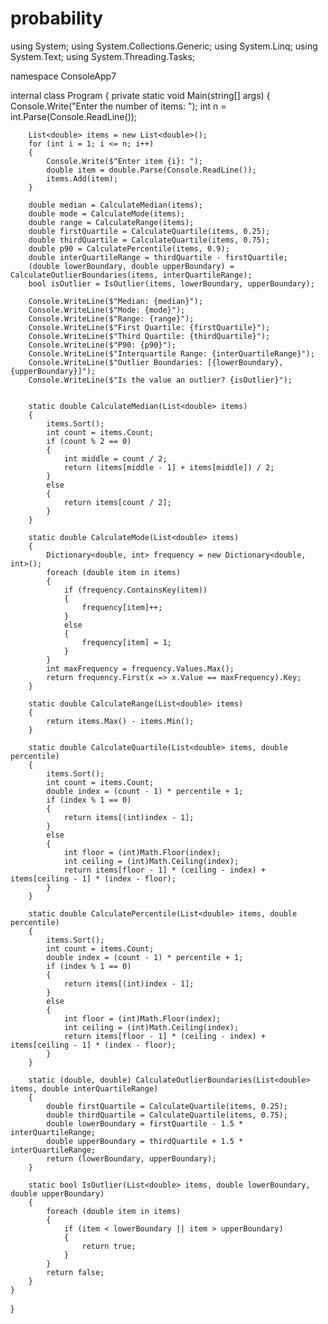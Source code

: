 # probability
using System;
using System.Collections.Generic;
using System.Linq;
using System.Text;
using System.Threading.Tasks;

namespace ConsoleApp7


internal class Program
{
    private static void Main(string[] args)
    {
        Console.Write("Enter the number of items: ");
        int n = int.Parse(Console.ReadLine());

        List<double> items = new List<double>();
        for (int i = 1; i <= n; i++)
        {
            Console.Write($"Enter item {i}: ");
            double item = double.Parse(Console.ReadLine());
            items.Add(item);
        }

        double median = CalculateMedian(items);
        double mode = CalculateMode(items);
        double range = CalculateRange(items);
        double firstQuartile = CalculateQuartile(items, 0.25);
        double thirdQuartile = CalculateQuartile(items, 0.75);
        double p90 = CalculatePercentile(items, 0.9);
        double interQuartileRange = thirdQuartile - firstQuartile;
        (double lowerBoundary, double upperBoundary) = CalculateOutlierBoundaries(items, interQuartileRange);
        bool isOutlier = IsOutlier(items, lowerBoundary, upperBoundary);

        Console.WriteLine($"Median: {median}");
        Console.WriteLine($"Mode: {mode}");
        Console.WriteLine($"Range: {range}");
        Console.WriteLine($"First Quartile: {firstQuartile}");
        Console.WriteLine($"Third Quartile: {thirdQuartile}");
        Console.WriteLine($"P90: {p90}");
        Console.WriteLine($"Interquartile Range: {interQuartileRange}");
        Console.WriteLine($"Outlier Boundaries: [{lowerBoundary}, {upperBoundary}]");
        Console.WriteLine($"Is the value an outlier? {isOutlier}");


        static double CalculateMedian(List<double> items)
        {
            items.Sort();
            int count = items.Count;
            if (count % 2 == 0)
            {
                int middle = count / 2;
                return (items[middle - 1] + items[middle]) / 2;
            }
            else
            {
                return items[count / 2];
            }
        }

        static double CalculateMode(List<double> items)
        {
            Dictionary<double, int> frequency = new Dictionary<double, int>();
            foreach (double item in items)
            {
                if (frequency.ContainsKey(item))
                {
                    frequency[item]++;
                }
                else
                {
                    frequency[item] = 1;
                }
            }
            int maxFrequency = frequency.Values.Max();
            return frequency.First(x => x.Value == maxFrequency).Key;
        }

        static double CalculateRange(List<double> items)
        {
            return items.Max() - items.Min();
        }

        static double CalculateQuartile(List<double> items, double percentile)
        {
            items.Sort();
            int count = items.Count;
            double index = (count - 1) * percentile + 1;
            if (index % 1 == 0)
            {
                return items[(int)index - 1];
            }
            else
            {
                int floor = (int)Math.Floor(index);
                int ceiling = (int)Math.Ceiling(index);
                return items[floor - 1] * (ceiling - index) + items[ceiling - 1] * (index - floor);
            }
        }

        static double CalculatePercentile(List<double> items, double percentile)
        {
            items.Sort();
            int count = items.Count;
            double index = (count - 1) * percentile + 1;
            if (index % 1 == 0)
            {
                return items[(int)index - 1];
            }
            else
            {
                int floor = (int)Math.Floor(index);
                int ceiling = (int)Math.Ceiling(index);
                return items[floor - 1] * (ceiling - index) + items[ceiling - 1] * (index - floor);
            }
        }

        static (double, double) CalculateOutlierBoundaries(List<double> items, double interQuartileRange)
        {
            double firstQuartile = CalculateQuartile(items, 0.25);
            double thirdQuartile = CalculateQuartile(items, 0.75);
            double lowerBoundary = firstQuartile - 1.5 * interQuartileRange;
            double upperBoundary = thirdQuartile + 1.5 * interQuartileRange;
            return (lowerBoundary, upperBoundary);
        }

        static bool IsOutlier(List<double> items, double lowerBoundary, double upperBoundary)
        {
            foreach (double item in items)
            {
                if (item < lowerBoundary || item > upperBoundary)
                {
                    return true;
                }
            }
            return false;
        }
    }
}
